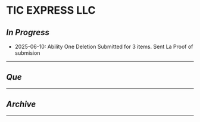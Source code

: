 # TIC EXPRESS LLC

## *In Progress*

- 2025-06-10: Ability One Deletion Submitted for 3 items. Sent La Proof of submision 


--------------------

## *Que*

-----------------------------------
## *Archive*

-----------------------------------

